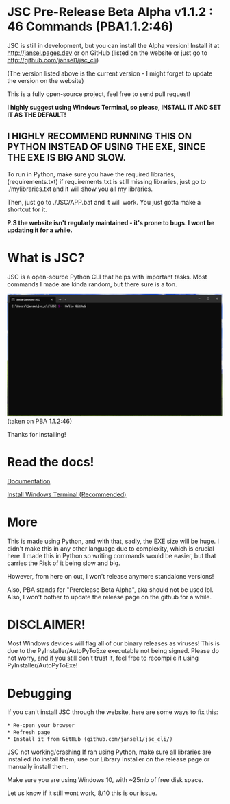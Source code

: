 
# JSC Pre-Release Beta Alpha v1.1.2 : 46 Commands (PBA1.1.2:46)

JSC is still in development, but you can install the Alpha version! Install it at http://jansel.pages.dev or on GitHub (listed on the website or just go to http://github.com/jansel1/jsc_cli)

(The version listed above is the current version - I might forget to update the version on the website)

This is a fully open-source project, feel free to send pull request!

**I highly suggest using Windows Terminal, so please, INSTALL IT AND SET IT AS THE DEFAULT!**
## I HIGHLY RECOMMEND RUNNING THIS ON PYTHON INSTEAD OF USING THE EXE, SINCE THE EXE IS BIG AND SLOW.
 To run in Python, make sure you have the required libraries, (requirements.txt)
 if requirements.txt is still missing libraries, just go to ./mylibraries.txt and it will show you all my libraries.
 
 Then, just go to ./JSC/APP.bat and it will work. You just gotta make a shortcut for it.

**P.S the website isn't regularly maintained - it's prone to bugs. I wont be updating it for a while.**

# What is JSC?



JSC is a open-source Python CLI that helps with important tasks.
Most commands I made are kinda random, but there sure is a ton.

![A preview of the CLI (Taken on PBA 1.1.0 Beta)](./etc/Other/img-preview-console-jsc.PNG)
(taken on PBA 1.1.2:46)

Thanks for installing!

# Read the docs!
[Documentation](./DOC.md)

[Install Windows Terminal (Recommended)](./TERMINAL.md)

# More
This is made using Python, and with that, sadly, the EXE size will be huge.
I didn't make this in any other language due to complexity, which is crucial here. I made this in Python so writing commands would be easier, but that carries the Risk of it being slow and big. 

However, from here on out, I won't release anymore standalone versions!

Also, PBA stands for "Prerelease Beta Alpha", aka should not be used lol.
Also, I won't bother to update the release page on the github for a while.

# DISCLAIMER!
Most Windows devices will flag all of our binary releases as viruses! This is due to the PyInstaller/AutoPyToExe executable not being signed. Please do not worry, and if you still don't trust it, feel free to recompile it using PyInstaller/AutoPyToExe!


# Debugging

If you can't install JSC through the website, here are some ways to fix this:

    * Re-open your browser
    * Refresh page
    * Install it from GitHub (github.com/jansel1/jsc_cli/)

JSC not working/crashing
If ran using Python, make sure all libraries are installed (to install them, use our Library Installer on the release page or manually install them.

Make sure you are using Windows 10, with ~25mb of free disk space.

Let us know if it still wont work, 8/10 this is our issue.
